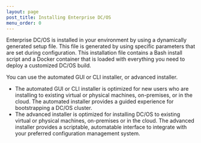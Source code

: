 ```yaml
---
layout: page
post_title: Installing Enterprise DC/OS
menu_order: 0
---
```

<p>Enterprise DC/OS is installed in your environment by using a dynamically generated setup file. This file is generated by using specific parameters that are set during configuration. This installation file contains a Bash install script and a Docker container that is loaded with everything you need to deploy a customized DC/OS build.</p>

<p>You can use the automated GUI or CLI installer, or advanced installer.</p>

<ul>
<li>The automated GUI or CLI installer is optimized for new users who are installing to existing virtual or physical machines, on-premises, or in the cloud. The automated installer provides a guided experience for bootstrapping a DC/OS cluster.</li>
<li>The advanced installer is optimized for installing DC/OS to existing virtual or physical machines, on-premises or in the cloud. The advanced installer provides a scriptable, automatable interface to integrate with your preferred configuration management system.</li>
</ul>
